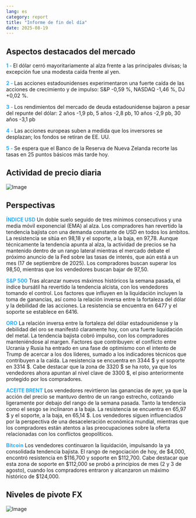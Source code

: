 ```yaml
---
lang: es
category: report
title: "Informe de fin del día"
date: 2025-08-19
---
```



<h2>Aspectos destacados del mercado</h2>
<strong style="color: #2caef7;">1 - </strong> El dólar cerró mayoritariamente al alza frente a las principales divisas; la excepción fue una modesta caída frente al yen.

<strong style="color: #2caef7;">2 - </strong> Las acciones estadounidenses experimentaron una fuerte caída de las acciones de crecimiento y de impulso: S&P -0,59 %, NASDAQ -1,46 %, DJ +0,02 %.

<strong style="color: #2caef7;">3 - </strong> Los rendimientos del mercado de deuda estadounidense bajaron a pesar del repunte del dólar: 2 años -1,9 pb, 5 años -2,8 pb, 10 años -2,9 pb, 30 años -3,1 pb

<strong style="color: #2caef7;">4 - </strong> Las acciones europeas suben a medida que los inversores se desplazan; los fondos se retiran de EE. UU.

<strong style="color: #2caef7;">5 - </strong> Se espera que el Banco de la Reserva de Nueva Zelanda recorte las tasas en 25 puntos básicos más tarde hoy.



<h2>Actividad de precio diaria</h2>
<img src="https://markleighedu.github.io/img/Aug-2025/19-Aug-2025/price.jpg" alt="Image"/>

<h2>Perspectivas</h2>
<strong style="color: #2caef7;">ÍNDICE USD</strong> Un doble suelo seguido de tres mínimos consecutivos y una media móvil exponencial (EMA) al alza. Los compradores han revertido la tendencia bajista con una demanda constante de USD en todos los ámbitos. La resistencia se sitúa en 98,18 y el soporte, a la baja, en 97,78. Aunque técnicamente la tendencia apunta al alza, la actividad de precios se ha mantenido dentro de un rango lateral mientras el mercado debate el próximo anuncio de la Fed sobre las tasas de interés, que aún está a un mes (17 de septiembre de 2025). Los compradores buscan superar los 98,50, mientras que los vendedores buscan bajar de 97,50.

<strong style="color: #2caef7;">S&P 500</strong> Tras alcanzar nuevos máximos históricos la semana pasada, el índice bursátil ha revertido la tendencia alcista, con los vendedores tomando el control. Los factores que influyen en la liquidación incluyen la toma de ganancias, así como la relación inversa entre la fortaleza del dólar y la debilidad de las acciones. La resistencia se encuentra en 6477 y el soporte se establece en 6416.

<strong style="color: #2caef7;">ORO</strong> La relación inversa entre la fortaleza del dólar estadounidense y la debilidad del oro se manifestó claramente hoy, con una fuerte liquidación del metal. La tendencia bajista cobró impulso, con los compradores manteniéndose al margen. Factores que contribuyen: el conflicto entre Ucrania y Rusia ha entrado en una fase de optimismo con el intento de Trump de acercar a los dos líderes, sumado a los indicadores técnicos que contribuyen a la caída. La resistencia se encuentra en 3344 $ y el soporte en 3314 $. Cabe destacar que la zona de 3320 $ se ha roto, ya que los vendedores ahora apuntan al nivel clave de 3300 $, el piso anteriormente protegido por los compradores.

<strong style="color: #2caef7;">ACEITE BRENT</strong> Los vendedores revirtieron las ganancias de ayer, ya que la acción del precio se mantuvo dentro de un rango estrecho, cotizando ligeramente por debajo del rango de la semana pasada. Tanto la tendencia como el sesgo se inclinaron a la baja. La resistencia se encuentra en 65,97 $ y el soporte, a la baja, en 65,14 $. Los vendedores siguen influenciados por la perspectiva de una desaceleración económica mundial, mientras que los compradores están atentos a las preocupaciones sobre la oferta relacionadas con los conflictos geopolíticos.

<strong style="color: #2caef7;">Bitcoin</strong> Los vendedores continuaron la liquidación, impulsando la ya consolidada tendencia bajista. El rango de negociación de hoy, de $4,000, encontró resistencia en $116,700 y soporte en $112,700. Cabe destacar que esta zona de soporte en $112,000 se probó a principios de mes (2 y 3 de agosto), cuando los compradores entraron y alcanzaron un máximo histórico de $124,000.



<h2>Niveles de pivote FX</h2>
<img src="https://markleighedu.github.io/img/Aug-2025/19-Aug-2025/pivot.jpg" alt="Image"/>